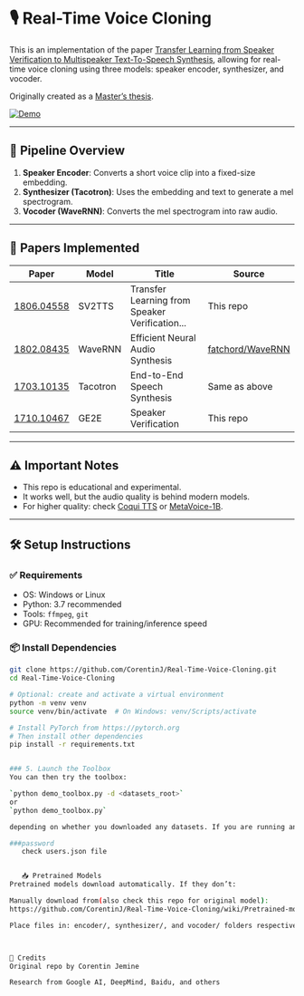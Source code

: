 # 🎙️ Real-Time Voice Cloning

This is an implementation of the paper [Transfer Learning from Speaker Verification to Multispeaker Text-To-Speech Synthesis](https://arxiv.org/pdf/1806.04558.pdf), allowing for real-time voice cloning using three models: speaker encoder, synthesizer, and vocoder.

Originally created as a [Master’s thesis](https://matheo.uliege.be/handle/2268.2/6801).

[![Demo](https://i.imgur.com/8lFUlgz.png)](https://www.youtube.com/watch?v=-O_hYhToKoA)

---

## 🧠 Pipeline Overview

1. **Speaker Encoder**: Converts a short voice clip into a fixed-size embedding.
2. **Synthesizer (Tacotron)**: Uses the embedding and text to generate a mel spectrogram.
3. **Vocoder (WaveRNN)**: Converts the mel spectrogram into raw audio.

---

## 📄 Papers Implemented

| Paper | Model | Title | Source |
|-------|-------|-------|--------|
| [1806.04558](https://arxiv.org/pdf/1806.04558.pdf) | SV2TTS | Transfer Learning from Speaker Verification... | This repo |
| [1802.08435](https://arxiv.org/pdf/1802.08435.pdf) | WaveRNN | Efficient Neural Audio Synthesis | [fatchord/WaveRNN](https://github.com/fatchord/WaveRNN) |
| [1703.10135](https://arxiv.org/pdf/1703.10135.pdf) | Tacotron | End-to-End Speech Synthesis | Same as above |
| [1710.10467](https://arxiv.org/pdf/1710.10467.pdf) | GE2E | Speaker Verification | This repo |

---

## ⚠️ Important Notes

- This repo is educational and experimental.
- It works well, but the audio quality is behind modern models.
- For higher quality: check [Coqui TTS](https://github.com/coqui-ai/TTS) or [MetaVoice-1B](https://github.com/metavoiceio/metavoice-src).

---

## 🛠️ Setup Instructions

### ✅ Requirements

- OS: Windows or Linux
- Python: 3.7 recommended
- Tools: `ffmpeg`, `git`
- GPU: Recommended for training/inference speed

### 📦 Install Dependencies

```bash
git clone https://github.com/CorentinJ/Real-Time-Voice-Cloning.git
cd Real-Time-Voice-Cloning

# Optional: create and activate a virtual environment
python -m venv venv
source venv/bin/activate  # On Windows: venv/Scripts/activate

# Install PyTorch from https://pytorch.org
# Then install other dependencies
pip install -r requirements.txt


### 5. Launch the Toolbox
You can then try the toolbox:

`python demo_toolbox.py -d <datasets_root>`  
or  
`python demo_toolbox.py`  

depending on whether you downloaded any datasets. If you are running an X-server or if you have the error `Aborted (core dumped)`, see [this issue](https://github.com/CorentinJ/Real-Time-Voice-Cloning/issues/11#issuecomment-504733590).

###password
   check users.json file


   📥 Pretrained Models
Pretrained models download automatically. If they don’t:

Manually download from(also check this repo for original model):
https://github.com/CorentinJ/Real-Time-Voice-Cloning/wiki/Pretrained-models

Place files in: encoder/, synthesizer/, and vocoder/ folders respectively.



🙏 Credits
Original repo by Corentin Jemine

Research from Google AI, DeepMind, Baidu, and others
